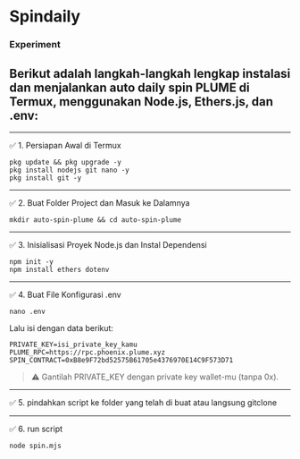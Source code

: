 # Spindaily
### Experiment

## Berikut adalah langkah-langkah lengkap instalasi dan menjalankan auto daily spin PLUME di Termux, menggunakan Node.js, Ethers.js, dan .env:


---

✅ 1. Persiapan Awal di Termux

```
pkg update && pkg upgrade -y
pkg install nodejs git nano -y
pkg install git -y
```

---

✅ 2. Buat Folder Project dan Masuk ke Dalamnya

```
mkdir auto-spin-plume && cd auto-spin-plume
```


---

✅ 3. Inisialisasi Proyek Node.js dan Instal Dependensi

```
npm init -y
npm install ethers dotenv
```


---

✅ 4. Buat File Konfigurasi .env

```
nano .env
```

Lalu isi dengan data berikut:

```
PRIVATE_KEY=isi_private_key_kamu
PLUME_RPC=https://rpc.phoenix.plume.xyz
SPIN_CONTRACT=0xB8e9F72bd52575B61705e4376970E14C9F573D71
```

> ⚠️ Gantilah PRIVATE_KEY dengan private key wallet-mu (tanpa 0x).




---

✅ 5. pindahkan script ke folder yang telah di buat atau langsung gitclone


---
✅ 6. run script 

```
node spin.mjs
```

